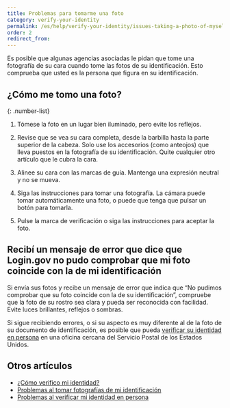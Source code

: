 ```yaml
---
title: Problemas para tomarme una foto
category: verify-your-identity
permalink: /es/help/verify-your-identity/issues-taking-a-photo-of-myself/
order: 2
redirect_from:
---
```


Es posible que algunas agencias asociadas le pidan que tome una fotografía de su cara cuando tome las fotos de su identificación. Esto comprueba que usted es la persona que figura en su identificación.

## ¿Cómo me tomo una foto?

{: .number-list}

1. Tómese la foto en un lugar bien iluminado, pero evite los reflejos.

2. Revise que se vea su cara completa, desde la barbilla hasta la parte superior de la cabeza. Solo use los accesorios (como anteojos) que lleva puestos en la fotografía de su identificación. Quite cualquier otro artículo que le cubra la cara.

3. Alinee su cara con las marcas de guía. Mantenga una expresión neutral y no se mueva.

4. Siga las instrucciones para tomar una fotografía. La cámara puede tomar automáticamente una foto, o puede que tenga que pulsar un botón para tomarla.

5. Pulse la marca de verificación o siga las instrucciones para aceptar la foto.

## Recibí un mensaje de error que dice que Login.gov no pudo comprobar que mi foto coincide con la de mi identificación

Si envía sus fotos y recibe un mensaje de error que indica que “No pudimos comprobar que su foto coincide con la de su identificación”, compruebe que la foto de su rostro sea clara y pueda ser reconocida con facilidad. Evite luces brillantes, reflejos o sombras.

Si sigue recibiendo errores, o si su aspecto es muy diferente al de la foto de su documento de identificación, es posible que pueda [verificar su identidad en persona](/es/help/verify-your-identity/verify-your-identity-in-person/) en una oficina cercana del Servicio Postal de los Estados Unidos.

## Otros artículos

* [¿Cómo verifico mi identidad?](/es/help/verify-your-identity/overview/)
* [Problemas al tomar fotografías de mi identificación](/es/help/verify-your-identity/how-to-take-photos-to-verify-your-identity/)
* [Problemas al verificar mi identidad en persona](/es/help/verify-your-identity/verify-your-identity-in-person/)
